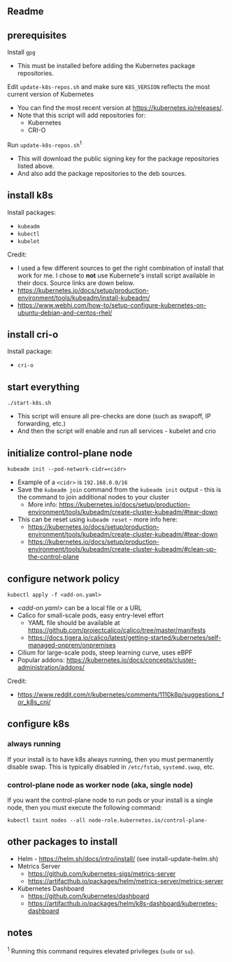 ## Readme

## prerequisites

Install `gpg`
- This must be installed before adding the Kubernetes package repositories.

Edit `update-k8s-repos.sh` and make sure `K8S_VERSION` reflects the most current version of Kubernetes
- You can find the most recent version at https://kubernetes.io/releases/.
- Note that this script will add repositories for:
  - Kubernetes
  - CRI-O

Run `update-k8s-repos.sh`<sup>1</sup>
- This will download the public signing key for the package repositories listed above.
- And also add the package repositories to the deb sources.

## install k8s

Install packages:
- `kubeadm`
- `kubectl`
- `kubelet`

Credit:
- I used a few different sources to get the right combination of install that work for me. I chose to **not** use Kubernete's install script available in their docs. Source links are down below.
- https://kubernetes.io/docs/setup/production-environment/tools/kubeadm/install-kubeadm/
- https://www.webhi.com/how-to/setup-configure-kubernetes-on-ubuntu-debian-and-centos-rhel/

## install cri-o

Install package:
- `cri-o`

## start everything

```
./start-k8s.sh
```
- This script will ensure all pre-checks are done (such as swapoff, IP forwarding, etc.)
- And then the script will enable and run all services - kubelet and crio

## initialize control-plane node

```
kubeadm init --pod-network-cidr=<cidr>
```
- Example of a `<cidr>` is `192.168.0.0/16`
- Save the `kubeadm join` command from the `kubeadm init` output - this is the command to join additional nodes to your cluster
  - More info: https://kubernetes.io/docs/setup/production-environment/tools/kubeadm/create-cluster-kubeadm/#tear-down
- This can be reset using `kubeadm reset` - more info here:
  - https://kubernetes.io/docs/setup/production-environment/tools/kubeadm/create-cluster-kubeadm/#tear-down
  - https://kubernetes.io/docs/setup/production-environment/tools/kubeadm/create-cluster-kubeadm/#clean-up-the-control-plane

## configure network policy

```
kubectl apply -f <add-on.yaml>
```
- *<add-on.yaml>* can be a local file or a URL
- Calico for small-scale pods, easy entry-level effort
  - YAML file should be available at https://github.com/projectcalico/calico/tree/master/manifests
  - https://docs.tigera.io/calico/latest/getting-started/kubernetes/self-managed-onprem/onpremises
- Cilium for large-scale pods, steep learning curve, uses eBPF
- Popular addons: https://kubernetes.io/docs/concepts/cluster-administration/addons/

Credit:
- https://www.reddit.com/r/kubernetes/comments/1110k8p/suggestions_for_k8s_cni/

## configure k8s

### always running
If your install is to have k8s always running, then you must permanently disable swap. This is typically disabled in `/etc/fstab`, `systemd.swap`, etc.

### control-plane node as worker node (aka, single node)
If you want the control-plane node to run pods or your install is a single node, then you must execute the following command:
```
kubectl taint nodes --all node-role.kubernetes.io/control-plane-
```

## other packages to install

- Helm - https://helm.sh/docs/intro/install/ (see install-update-helm.sh)
- Metrics Server
  - https://github.com/kubernetes-sigs/metrics-server
  - https://artifacthub.io/packages/helm/metrics-server/metrics-server
- Kubernetes Dashboard
  - https://github.com/kubernetes/dashboard
  - https://artifacthub.io/packages/helm/k8s-dashboard/kubernetes-dashboard

## notes

<sup>1</sup> Running this command requires elevated privileges (`sudo` or `su`).
